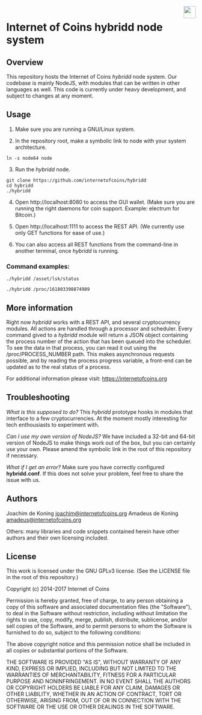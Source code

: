 <img align="right" height="32" src="https://coinstorm.net/ioc_logo_fund.png">

# Internet of Coins hybridd node system

## Overview

This repository hosts the Internet of Coins <i>hybridd</i> node system. Our codebase is mainly NodeJS, with modules that can be written in other languages as well. This code is currently under heavy development, and subject to changes at any moment.

## Usage

1. Make sure you are running a GNU/Linux system.

2. In the repository root, make a symbolic link to node with your system architecture.
```
ln -s node64 node
```

3. Run the <i>hybridd</i> node.
```
git clone https://github.com/internetofcoins/hybridd
cd hybridd
./hybridd
```
4. Open http://localhost:8080 to access the GUI wallet. (Make sure you are running the right daemons for coin support. Example: electrum for Bitcoin.)

5. Open http://localhost:1111 to access the REST API. (We currently use only GET functions for ease of use.)

6. You can also access all REST functions from the command-line in another terminal, once <i>hybridd</i> is running.

### Command examples:
```
./hybridd /asset/lsk/status
```

```
./hybridd /proc/161803398874989
```

## More information

Right now <i>hybridd</i> works with a REST API, and several cryptocurrency modules. All actions are handled through a processor and scheduler. 
Every command gived to a <i>hybridd</i> module will return a JSON object containing the process number of the action that has been queued into the scheduler. To see the data in that process, you can read it out using the /proc/PROCESS_NUMBER path.
This makes asynchronous requests possible, and by reading the process progress variable, a front-end can be updated as to the real status of a process.

For additional information please visit: https://internetofcoins.org

## Troubleshooting

 <i>What is this supposed to do?</i>
 This <i>hybridd</i> prototype hooks in modules that interface to a few cryptocurrencies. At the moment mostly interesting for tech enthousiasts to experiment with.
 
 <i>Can I use my own version of NodeJS?</i>
 We have included a 32-bit and 64-bit version of NodeJS to make things work out of the box, but you can certainly use your own. Please amend the symbolic link in the root of this repository if necessary.

 <i>What if I get an error?</i>
 Make sure you have correctly configured <b>hybridd.conf</b>. If this does not solve your problem, feel free to share the issue with us.
 
## Authors

Joachim de Koning <joachim@internetofcoins.org>
Amadeus de Koning <amadeus@internetofcoins.org>

Others: many libraries and code snippets contained herein have other authors and their own licensing included.

## License

This work is licensed under the GNU GPLv3 license. (See the LICENSE file in the root of this repository.)

Copyright (c) 2014-2017 Internet of Coins

Permission is hereby granted, free of charge, to any person obtaining a copy of this software and associated documentation files (the "Software"), to deal in the Software without restriction, including without limitation the rights to use, copy, modify, merge, publish, distribute, sublicense, and/or sell copies of the Software, and to permit persons to whom the Software is furnished to do so, subject to the following conditions:  

The above copyright notice and this permission notice shall be included in all copies or substantial portions of the Software.

THE SOFTWARE IS PROVIDED "AS IS", WITHOUT WARRANTY OF ANY KIND, EXPRESS OR IMPLIED, INCLUDING BUT NOT LIMITED TO THE WARRANTIES OF MERCHANTABILITY, FITNESS FOR A PARTICULAR PURPOSE AND NONINFRINGEMENT. IN NO EVENT SHALL THE AUTHORS OR COPYRIGHT HOLDERS BE LIABLE FOR ANY CLAIM, DAMAGES OR OTHER LIABILITY, WHETHER IN AN ACTION OF CONTRACT, TORT OR OTHERWISE, ARISING FROM, OUT OF OR IN CONNECTION WITH THE SOFTWARE OR THE USE OR OTHER DEALINGS IN THE SOFTWARE.
